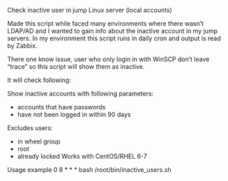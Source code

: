 Check inactive user in jump Linux server (local accounts)

Made this script while faced many environments where there wasn’t LDAP/AD and I wanted to gain info about the inactive account in my jump servers. In my environment this script runs in daily cron and output is read by Zabbix.

There one know issue, user who only login in with WinSCP don’t leave “trace” so this script will show them as inactive.


It will check following:

Show inactive accounts with following parameters:
- accounts that have passwords 
- have not been logged in within 90 days

Excludes users:
- in wheel group
- root 
- already locked 
Works with CentOS/RHEL 6-7

Usage example
0 8 * * * bash /root/bin/inactive_users.sh
